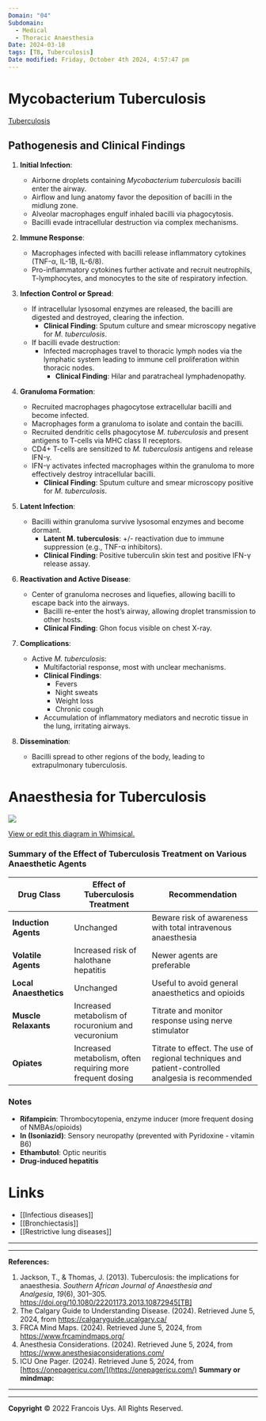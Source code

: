 ```yaml
---
Domain: "04"
Subdomain:
  - Medical
  - Thoracic Anaesthesia
Date: 2024-03-18
tags: [TB, Tuberculosis]
Date modified: Friday, October 4th 2024, 4:57:47 pm
---
```


# Mycobacterium Tuberculosis

[Tuberculosis](https://calgaryguide.ucalgary.ca/Mycobacterium-Tuberculosis/)

## Pathogenesis and Clinical Findings

1. **Initial Infection**:
	
	- Airborne droplets containing _Mycobacterium tuberculosis_ bacilli enter the airway.
	- Airflow and lung anatomy favor the deposition of bacilli in the midlung zone.
	- Alveolar macrophages engulf inhaled bacilli via phagocytosis.
	- Bacilli evade intracellular destruction via complex mechanisms.
2. **Immune Response**:
	
	- Macrophages infected with bacilli release inflammatory cytokines (TNF-α, IL-1B, IL-6/8).
	- Pro-inflammatory cytokines further activate and recruit neutrophils, T-lymphocytes, and monocytes to the site of respiratory infection.
3. **Infection Control or Spread**:
	
	- If intracellular lysosomal enzymes are released, the bacilli are digested and destroyed, clearing the infection.
		- **Clinical Finding**: Sputum culture and smear microscopy negative for _M. tuberculosis_.
	- If bacilli evade destruction:
		- Infected macrophages travel to thoracic lymph nodes via the lymphatic system leading to immune cell proliferation within thoracic nodes.
			- **Clinical Finding**: Hilar and paratracheal lymphadenopathy.
4. **Granuloma Formation**:
	
	- Recruited macrophages phagocytose extracellular bacilli and become infected.
	- Macrophages form a granuloma to isolate and contain the bacilli.
	- Recruited dendritic cells phagocytose _M. tuberculosis_ and present antigens to T-cells via MHC class II receptors.
	- CD4+ T-cells are sensitized to _M. tuberculosis_ antigens and release IFN-γ.
	- IFN-γ activates infected macrophages within the granuloma to more effectively destroy intracellular bacilli.
		- **Clinical Finding**: Sputum culture and smear microscopy positive for _M. tuberculosis_.
5. **Latent Infection**:
	
	- Bacilli within granuloma survive lysosomal enzymes and become dormant.
		- **Latent M. tuberculosis**: +/- reactivation due to immune suppression (e.g., TNF-α inhibitors).
		- **Clinical Finding**: Positive tuberculin skin test and positive IFN-γ release assay.
6. **Reactivation and Active Disease**:
	
	- Center of granuloma necroses and liquefies, allowing bacilli to escape back into the airways.
		- Bacilli re-enter the host’s airway, allowing droplet transmission to other hosts.
		- **Clinical Finding**: Ghon focus visible on chest X-ray.
7. **Complications**:
	
	- Active _M. tuberculosis_:
		- Multifactorial response, most with unclear mechanisms.
		- **Clinical Findings**:
			- Fevers
			- Night sweats
			- Weight loss
			- Chronic cough
		- Accumulation of inflammatory mediators and necrotic tissue in the lung, irritating airways.
8. **Dissemination**:
	
	- Bacilli spread to other regions of the body, leading to extrapulmonary tuberculosis.
# Anaesthesia for Tuberculosis

![](Pasted%20image%2020240702143448.png)

[View or edit this diagram in Whimsical.](https://whimsical.com/anaesthesia-for-tuberculosis-GtvKUCAb5XGZYQfAEkGKyo?ref=chatgpt)

### Summary of the Effect of Tuberculosis Treatment on Various Anaesthetic Agents

|**Drug Class**|**Effect of Tuberculosis Treatment**|**Recommendation**|
|---|---|---|
|**Induction Agents**|Unchanged|Beware risk of awareness with total intravenous anaesthesia|
|**Volatile Agents**|Increased risk of halothane hepatitis|Newer agents are preferable|
|**Local Anaesthetics**|Unchanged|Useful to avoid general anaesthetics and opioids|
|**Muscle Relaxants**|Increased metabolism of rocuronium and vecuronium|Titrate and monitor response using nerve stimulator|
|**Opiates**|Increased metabolism, often requiring more frequent dosing|Titrate to effect. The use of regional techniques and patient-controlled analgesia is recommended|

### Notes

- **Rifampicin**: Thrombocytopenia, enzyme inducer (more frequent dosing of NMBAs/opioids)
- **In (Isoniazid)**: Sensory neuropathy (prevented with Pyridoxine - vitamin B6)
- **Ethambutol**: Optic neuritis
- **Drug-induced hepatitis**

# Links
- [[Infectious diseases]]
- [[Bronchiectasis]]
- [[Restrictive lung diseases]]

---

---
**References:**

1. Jackson, T., & Thomas, J. (2013). Tuberculosis: the implications for anaesthesia. _Southern African Journal of Anaesthesia and Analgesia_, _19_(6), 301–305. https://doi.org/10.1080/22201173.2013.10872945[TB]
2. The Calgary Guide to Understanding Disease. (2024). Retrieved June 5, 2024, from https://calgaryguide.ucalgary.ca/
3. FRCA Mind Maps. (2024). Retrieved June 5, 2024, from https://www.frcamindmaps.org/
4. Anesthesia Considerations. (2024). Retrieved June 5, 2024, from https://www.anesthesiaconsiderations.com/
5. ICU One Pager. (2024). Retrieved June 5, 2024, from [https://onepagericu.com/](https://onepagericu.com/)
**Summary or mindmap:**

---------------------------------------------------------------------------------------------


---

**Copyright**
© 2022 Francois Uys. All Rights Reserved.

